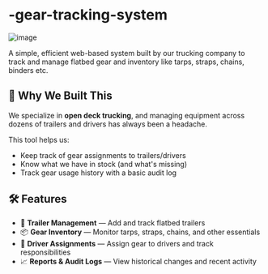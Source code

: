 # -gear-tracking-system
![image](https://github.com/user-attachments/assets/db7b911e-4c18-4e1b-aeb9-0b3b91fdff10)

A simple, efficient web-based system built by our trucking company to track and manage flatbed gear and inventory like tarps, straps, chains, binders etc.

## 🧠 Why We Built This

We specialize in **open deck trucking**, and managing equipment across dozens of trailers and drivers has always been a headache. 

This tool helps us:
- Keep track of gear assignments to trailers/drivers
- Know what we have in stock (and what's missing)
- Track gear usage history with a basic audit log

## 🛠 Features

- 🧲 **Trailer Management** — Add and track flatbed trailers
- 📦 **Gear Inventory** — Monitor tarps, straps, chains, and other essentials
- 👷 **Driver Assignments** — Assign gear to drivers and track responsibilities
- 📈 **Reports & Audit Logs** — View historical changes and recent activity
